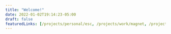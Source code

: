 ```yaml
---
title: "Welcome!"
date: 2022-01-02T19:14:23-05:00
draft: false
featuredLinks: [/projects/personal/esc, /projects/work/magnet, /projects/academic/ocilloscope, /projects/personal/flightcontrol, /projects/work/force-feedback, /projects/extracurricular/arbiter ]
---
```







